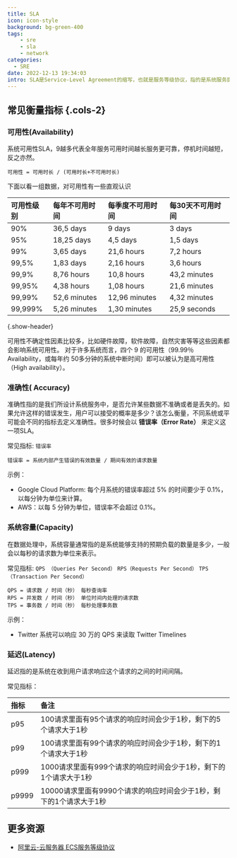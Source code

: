 ```yaml
---
title: SLA
icon: icon-style
background: bg-green-400
tags:
    - sre
    - sla
    - network
categories:
  - SRE
date: 2022-12-13 19:34:03
intro: SLA是Service-Level Agreement的缩写，也就是服务等级协议，指的是系统服务提供者（Provider）对客户（Customer）的一个服务承诺，也可以理解为服务提供者和客户之间签订的协议或者合约，是具有法律效力的，不能随便承诺。同时SLA也是衡量一个系统是否健康的常见方法。
---
```


## 常见衡量指标  {.cols-2}

### 可用性(Availability) 

系统可用性SLA，9越多代表全年服务可用时间越长服务更可靠，停机时间越短，反之亦然。

```
可用性 = 可用时长 / (可用时长+不可用时长)
```
下面以看一组数据，对可用性有一些直观认识

| 可用性级别 | 每年不可用时间 | 每季度不可用时间 | 每30天不可用时间 |
| :--------- | :------------- | :--------------- | :--------------- |
| 90%        | 36,5 days      | 9 days           | 3 days           |
| 95%        | 18,25 days     | 4,5 days         | 1,5 days         |
| 99%        | 3,65 days      | 21,6 hours       | 7,2 hours        |
| 99,5%      | 1,83 days      | 2,16 hours       | 3,6 hours        |
| 99,9%      | 8,76 hours     | 10,8 hours       | 43,2 minutes     |
| 99,95%     | 4,38 hours     | 1,08 hours       | 21,6 minutes     |
| 99,99%     | 52,6 minutes   | 12,96 minutes    | 4,32 minutes     |
| 99,999%    | 5,26 minutes   | 1,30 minutes     | 25,9 seconds     |
{.show-header}

可用性不确定性因素比较多，比如硬件故障，软件故障，自然灾害等等这些因素都会影响系统可用性。
对于许多系统而言，四个 9 的可用性（99.99％ Availability，或每年约 50多分钟的系统中断时间）即可以被认为是高可用性（High availability）。

### 准确性( Accuracy)

准确性指的是我们所设计系统服务中，是否允许某些数据不准确或者是丢失的。如果允许这样的错误发生，用户可以接受的概率是多少？该怎么衡量，不同系统或平可能会不同的指标去定义准确性。很多时候会以 **错误率（Error Rate）** 来定义这一项SLA。

常见指标: `错误率`

```
错误率 = 系统内部产生错误的有效数量 / 期间有效的请求数量
```
示例：

- Google Cloud Platform: 每个月系统的错误率超过 5% 的时间要少于 0.1%，以每分钟为单位来计算。
- AWS：以每 5 分钟为单位，错误率不会超过 0.1%。

### 系统容量(Capacity)

在数据处理中，系统容量通常指的是系统能够支持的预期负载的数量是多少，一般会以每秒的请求数为单位来表示。

常见指标: `QPS （Queries Per Second）` `RPS（Requests Per Second）` `TPS（Transaction Per Second）`

```
QPS = 请求数 / 时间（秒） 每秒查询率 
RPS = 并发数 / 时间（秒） 单位时间内处理的请求数
TPS = 事务数 / 时间（秒） 每秒处理事务数
```

示例：
- Twitter 系统可以响应 30 万的 QPS 来读取 Twitter Timelines

### 延迟(Latency)

延迟指的是系统在收到用户请求响应这个请求的之间的时间间隔。

常见指标：

| 指标  | 备注                                                         |
| :--------- | :------------- |
| p95        | 100请求里面有95个请求的响应时间会少于1秒，剩下的5个请求大于1秒|
| p99        | 100请求里面有99个请求的响应时间会少于1秒，剩下的1个请求大于1秒 |
| p999        | 1000请求里面有999个请求的响应时间会少于1秒，剩下的1个请求大于1秒 |
| p9999        | 10000请求里面有9990个请求的响应时间会少于1秒，剩下的1个请求大于1秒 |

## 更多资源
- [阿里云-云服务器 ECS服务等级协议](http://terms.aliyun.com/legal-agreement/terms/suit_bu1_ali_cloud/suit_bu1_ali_cloud201909241949_62160.html)